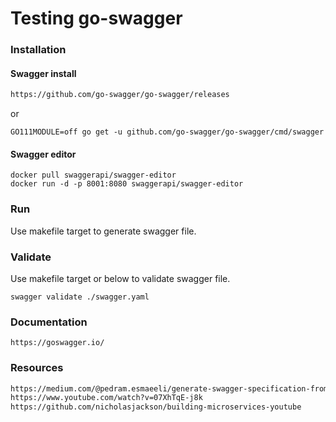 # Testing go-swagger
### Installation
#### Swagger install
```html
https://github.com/go-swagger/go-swagger/releases
```
or
```
GO111MODULE=off go get -u github.com/go-swagger/go-swagger/cmd/swagger
```
#### Swagger editor
```
docker pull swaggerapi/swagger-editor
docker run -d -p 8001:8080 swaggerapi/swagger-editor
```
### Run
Use makefile target to generate swagger file.
### Validate
Use makefile target or below to validate swagger file.
```
swagger validate ./swagger.yaml
```
### Documentation
```
https://goswagger.io/
```
### Resources
```html
https://medium.com/@pedram.esmaeeli/generate-swagger-specification-from-go-source-code-648615f7b9d9
https://www.youtube.com/watch?v=07XhTqE-j8k
https://github.com/nicholasjackson/building-microservices-youtube
```
